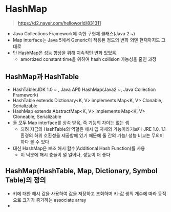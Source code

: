 # HashMap

> https://d2.naver.com/helloworld/831311

- Java Collections Framework에 속한 구현체 클래스(Java 2 ~)
- Map interface는 Java 5에서 Generic이 적용된 정도의 변화 외엔 현재까지도 그대로
- 단 HashMap은 성능 향상을 위해 지속적인 변화 있었음
  - amortized constant time을 위하여 hash collision 가능성을 줄인 과정

## HashMap과 HashTable
- HashTable(JDK 1.0 ~ , Java API) HashMap(Java2 ~, Java Collection Framework)
 - HashTable extends Dictionary<K, V> implements Map<K, V> Clonable, Serializable
 - HashMap extends AbstractMap<K, V> implements Map<K, V> Cloneable, Serializable
- 둘 모두 Map interface를 상속 받음, 즉 기능의 차이는 없는 셈
  - 되려 지금의 HashTable의 역할은 해시 맵 자체의 기능이라기보다 JRE 1.0, 1.1 환경의 하위 호환성을 제공함에 있기 때문에 둘 간의 기능/ 성능 비교는 무의미하다 볼 수 있다
- 대신 HashMap은 보조 해시 함수(Additional Hash Function)를 사용
  - 이 덕분에 해시 충돌이 덜 일어나, 성능이 더 좋다

## HashMap(HashTable, Map, Dictionary, Symbol Table)의 정의
- 키에 대한 해시 값을 사용하여 값을 저장하고 조회하며 키-값 쌍의 개수에 따라 동적으로 크기가 증가하는 associate array
- 
